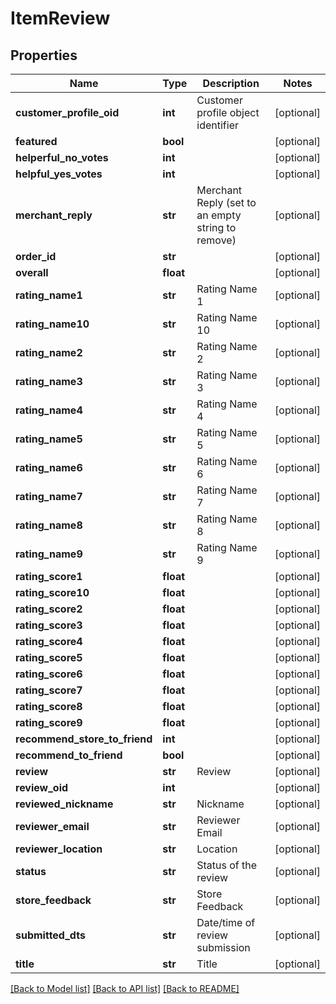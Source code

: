 # ItemReview

## Properties
Name | Type | Description | Notes
------------ | ------------- | ------------- | -------------
**customer_profile_oid** | **int** | Customer profile object identifier | [optional] 
**featured** | **bool** |  | [optional] 
**helperful_no_votes** | **int** |  | [optional] 
**helpful_yes_votes** | **int** |  | [optional] 
**merchant_reply** | **str** | Merchant Reply (set to an empty string to remove) | [optional] 
**order_id** | **str** |  | [optional] 
**overall** | **float** |  | [optional] 
**rating_name1** | **str** | Rating Name 1 | [optional] 
**rating_name10** | **str** | Rating Name 10 | [optional] 
**rating_name2** | **str** | Rating Name 2 | [optional] 
**rating_name3** | **str** | Rating Name 3 | [optional] 
**rating_name4** | **str** | Rating Name 4 | [optional] 
**rating_name5** | **str** | Rating Name 5 | [optional] 
**rating_name6** | **str** | Rating Name 6 | [optional] 
**rating_name7** | **str** | Rating Name 7 | [optional] 
**rating_name8** | **str** | Rating Name 8 | [optional] 
**rating_name9** | **str** | Rating Name 9 | [optional] 
**rating_score1** | **float** |  | [optional] 
**rating_score10** | **float** |  | [optional] 
**rating_score2** | **float** |  | [optional] 
**rating_score3** | **float** |  | [optional] 
**rating_score4** | **float** |  | [optional] 
**rating_score5** | **float** |  | [optional] 
**rating_score6** | **float** |  | [optional] 
**rating_score7** | **float** |  | [optional] 
**rating_score8** | **float** |  | [optional] 
**rating_score9** | **float** |  | [optional] 
**recommend_store_to_friend** | **int** |  | [optional] 
**recommend_to_friend** | **bool** |  | [optional] 
**review** | **str** | Review | [optional] 
**review_oid** | **int** |  | [optional] 
**reviewed_nickname** | **str** | Nickname | [optional] 
**reviewer_email** | **str** | Reviewer Email | [optional] 
**reviewer_location** | **str** | Location | [optional] 
**status** | **str** | Status of the review | [optional] 
**store_feedback** | **str** | Store Feedback | [optional] 
**submitted_dts** | **str** | Date/time of review submission | [optional] 
**title** | **str** | Title | [optional] 

[[Back to Model list]](../README.md#documentation-for-models) [[Back to API list]](../README.md#documentation-for-api-endpoints) [[Back to README]](../README.md)


